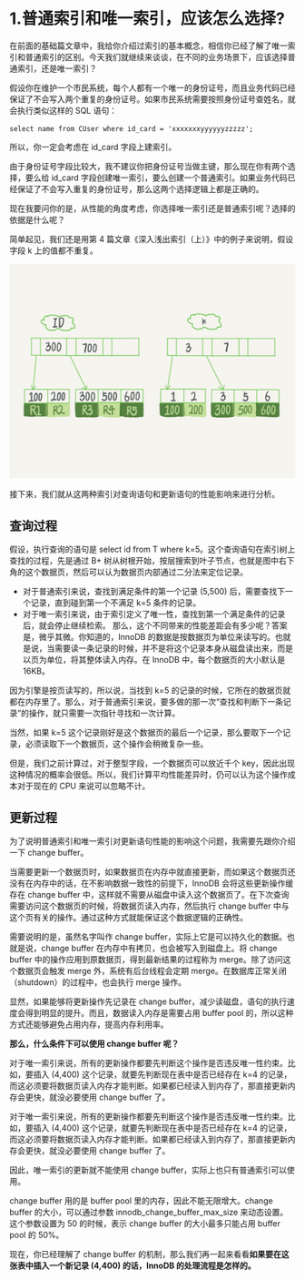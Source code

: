 # 1.普通索引和唯一索引，应该怎么选择?

在前面的基础篇文章中，我给你介绍过索引的基本概念，相信你已经了解了唯一索引和普通索引的区别。今天我们就继续来谈谈，在不同的业务场景下，应该选择普通索引，还是唯一索引？

假设你在维护一个市民系统，每个人都有一个唯一的身份证号，而且业务代码已经保证了不会写入两个重复的身份证号。如果市民系统需要按照身份证号查姓名，就会执行类似这样的 SQL 语句：

```
select name from CUser where id_card = 'xxxxxxxyyyyyyzzzzz';
```

所以，你一定会考虑在 id\_card 字段上建索引。

由于身份证号字段比较大，我不建议你把身份证号当做主键，那么现在你有两个选择，要么给 id\_card 字段创建唯一索引，要么创建一个普通索引。如果业务代码已经保证了不会写入重复的身份证号，那么这两个选择逻辑上都是正确的。

现在我要问你的是，从性能的角度考虑，你选择唯一索引还是普通索引呢？选择的依据是什么呢？

简单起见，我们还是用第 4 篇文章《深入浅出索引（上）》中的例子来说明，假设字段 k 上的值都不重复。

![](/static/image/1ed9536031d6698570ea175a7b7f9a46.png)

接下来，我们就从这两种索引对查询语句和更新语句的性能影响来进行分析。

## 查询过程

假设，执行查询的语句是 select id from T where k=5。这个查询语句在索引树上查找的过程，先是通过 B+ 树从树根开始，按层搜索到叶子节点，也就是图中右下角的这个数据页，然后可以认为数据页内部通过二分法来定位记录。

* 对于普通索引来说，查找到满足条件的第一个记录 \(5,500\) 后，需要查找下一个记录，直到碰到第一个不满足 k=5 条件的记录。
* 对于唯一索引来说，由于索引定义了唯一性，查找到第一个满足条件的记录后，就会停止继续检索。
  那么，这个不同带来的性能差距会有多少呢？答案是，微乎其微。你知道的，InnoDB 的数据是按数据页为单位来读写的。也就是说，当需要读一条记录的时候，并不是将这个记录本身从磁盘读出来，而是以页为单位，将其整体读入内存。在 InnoDB 中，每个数据页的大小默认是 16KB。

因为引擎是按页读写的，所以说，当找到 k=5 的记录的时候，它所在的数据页就都在内存里了。那么，对于普通索引来说，要多做的那一次“查找和判断下一条记录”的操作，就只需要一次指针寻找和一次计算。

当然，如果 k=5 这个记录刚好是这个数据页的最后一个记录，那么要取下一个记录，必须读取下一个数据页，这个操作会稍微复杂一些。

但是，我们之前计算过，对于整型字段，一个数据页可以放近千个 key，因此出现这种情况的概率会很低。所以，我们计算平均性能差异时，仍可以认为这个操作成本对于现在的 CPU 来说可以忽略不计。

## 更新过程

为了说明普通索引和唯一索引对更新语句性能的影响这个问题，我需要先跟你介绍一下 change buffer。

当需要更新一个数据页时，如果数据页在内存中就直接更新，而如果这个数据页还没有在内存中的话，在不影响数据一致性的前提下，InnoDB 会将这些更新操作缓存在 change buffer 中，这样就不需要从磁盘中读入这个数据页了。在下次查询需要访问这个数据页的时候，将数据页读入内存，然后执行 change buffer 中与这个页有关的操作。通过这种方式就能保证这个数据逻辑的正确性。

需要说明的是，虽然名字叫作 change buffer，实际上它是可以持久化的数据。也就是说，change buffer 在内存中有拷贝，也会被写入到磁盘上。将 change buffer 中的操作应用到原数据页，得到最新结果的过程称为 merge。除了访问这个数据页会触发 merge 外，系统有后台线程会定期 merge。在数据库正常关闭（shutdown）的过程中，也会执行 merge 操作。

显然，如果能够将更新操作先记录在 change buffer，减少读磁盘，语句的执行速度会得到明显的提升。而且，数据读入内存是需要占用 buffer pool 的，所以这种方式还能够避免占用内存，提高内存利用率。

**那么，什么条件下可以使用 change buffer 呢？**

对于唯一索引来说，所有的更新操作都要先判断这个操作是否违反唯一性约束。比如，要插入 \(4,400\) 这个记录，就要先判断现在表中是否已经存在 k=4 的记录，而这必须要将数据页读入内存才能判断。如果都已经读入到内存了，那直接更新内存会更快，就没必要使用 change buffer 了。

对于唯一索引来说，所有的更新操作都要先判断这个操作是否违反唯一性约束。比如，要插入 \(4,400\) 这个记录，就要先判断现在表中是否已经存在 k=4 的记录，而这必须要将数据页读入内存才能判断。如果都已经读入到内存了，那直接更新内存会更快，就没必要使用 change buffer 了。

因此，唯一索引的更新就不能使用 change buffer，实际上也只有普通索引可以使用。

change buffer 用的是 buffer pool 里的内存，因此不能无限增大。change buffer 的大小，可以通过参数 innodb\_change\_buffer\_max\_size 来动态设置。这个参数设置为 50 的时候，表示 change buffer 的大小最多只能占用 buffer pool 的 50%。

现在，你已经理解了 change buffer 的机制，那么我们再一起来看看**如果要在这张表中插入一个新记录 \(4,400\) 的话，InnoDB 的处理流程是怎样的。**

